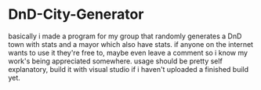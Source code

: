 # DnD-City-Generator

basically i made a program for my group that randomly generates a DnD town with stats and a mayor which also have stats.
if anyone on the internet wants to use it they're free to, maybe even leave a comment so i know my work's being appreciated somewhere.
usage should be pretty self explanatory, build it with visual studio if i haven't uploaded a finished build yet.
